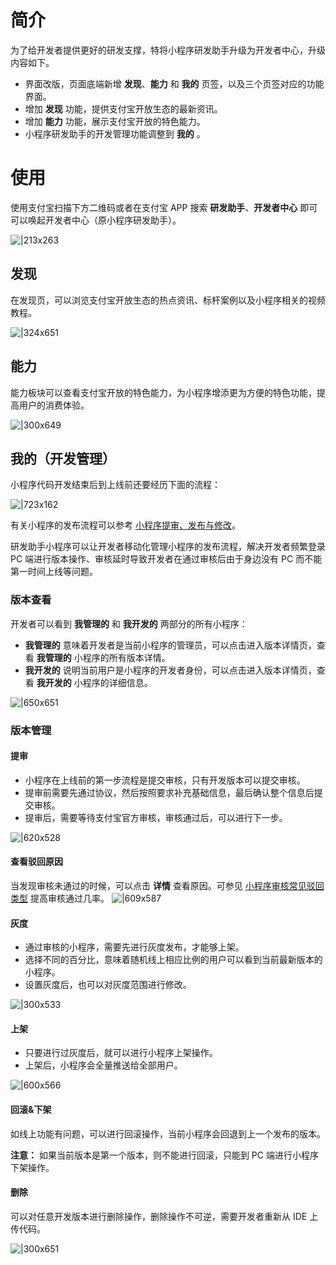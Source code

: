
# 简介
为了给开发者提供更好的研发支撑，特将小程序研发助手升级为开发者中心，升级内容如下。

- 界面改版，页面底端新增 **发现**、**能力** 和 **我的** 页签，以及三个页签对应的功能界面。 
- 增加 **发现** 功能，提供支付宝开放生态的最新资讯。 
- 增加 **能力** 功能，展示支付宝开放的特色能力。 
- 小程序研发助手的开发管理功能调整到 **我的** 。 

# 使用
使用支付宝扫描下方二维码或者在支付宝 APP 搜索 **研发助手**、**开发者中心** 即可可以唤起开发者中心（原小程序研发助手）。

![|213x263](https://gw.alipayobjects.com/zos/skylark-tools/public/files/d46c577be486411f7675366dd21fcc65.png#align=left&display=inline&height=263&margin=%5Bobject%20Object%5D&originHeight=263&originWidth=213&status=done&style=none&width=213)

## 发现
在发现页，可以浏览支付宝开放生态的热点资讯、标杆案例以及小程序相关的视频教程。

![|324x651](https://mdn.alipayobjects.com/afts/img/A*7dFWQLDt_TQAAAAAAAAAAABkAa8wAA/original?bz=openpt_doc&t=rx5_ezb6-Mrpp0kv7snn4AAAAABkMK8AAAAA#align=left&display=inline&height=651&margin=%5Bobject%20Object%5D&originHeight=651&originWidth=324&status=done&style=none&width=324)

## 能力
能力板块可以查看支付宝开放的特色能力，为小程序增添更为方便的特色功能，提高用户的消费体验。

![|300x649](https://gw.alipayobjects.com/zos/skylark-tools/public/files/c18b10f5780311b632f185d9b47bece8.png#align=left&display=inline&height=649&margin=%5Bobject%20Object%5D&originHeight=649&originWidth=300&status=done&style=none&width=300)

## 我的（开发管理）
小程序代码开发结束后到上线前还要经历下面的流程：

![|723x162](https://gw.alipayobjects.com/zos/skylark-tools/public/files/365438266ce1f9e2f3b7fa2b2b2a2806.png#align=left&display=inline&height=167&margin=%5Bobject%20Object%5D&originHeight=180&originWidth=805&status=done&style=none&width=746)

有关小程序的发布流程可以参考 [小程序提审、发布与修改](https://opendocs.alipay.com/mini/introduce/release)。

研发助手小程序可以让开发者移动化管理小程序的发布流程，解决开发者频繁登录 PC 端进行版本操作、审核延时导致开发者在通过审核后由于身边没有 PC 而不能第一时间上线等问题。

### 版本查看
开发者可以看到 **我管理的** 和 **我开发的** 两部分的所有小程序：

- **我管理的** 意味着开发者是当前小程序的管理员，可以点击进入版本详情页，查看 **我管理的** 小程序的所有版本详情。
- **我开发的** 说明当前用户是小程序的开发者身份，可以点击进入版本详情页，查看 **我开发的** 小程序的详细信息。

![|650x651](https://gw.alipayobjects.com/zos/skylark-tools/public/files/d8e5c69b7bc92d316d52215dde388d02.png#align=left&display=inline&height=651&margin=%5Bobject%20Object%5D&originHeight=651&originWidth=650&status=done&style=none&width=650)

### 版本管理

#### 提审

- 小程序在上线前的第一步流程是提交审核，只有开发版本可以提交审核。
- 提审前需要先通过协议，然后按照要求补充基础信息，最后确认整个信息后提交审核。
- 提审后，需要等待支付宝官方审核，审核通过后，可以进行下一步。

![|620x528](https://gw.alipayobjects.com/zos/skylark-tools/public/files/54f7a03aca2dc638af32e7400f882f31.png#align=left&display=inline&height=528&margin=%5Bobject%20Object%5D&originHeight=528&originWidth=620&status=done&style=none&width=620)

#### 查看驳回原因
当发现审核未通过的时候，可以点击 **详情** 查看原因。可参见 [小程序审核常见驳回类型](https://opendocs.alipay.com/mini/introduce/hftvrq) 提高审核通过几率。
![|609x587](https://gw.alipayobjects.com/zos/skylark-tools/public/files/b82d1996c4ea6aa1541d12df002c076d.png#align=left&display=inline&height=587&margin=%5Bobject%20Object%5D&originHeight=587&originWidth=609&status=done&style=none&width=609)

#### 灰度

- 通过审核的小程序，需要先进行灰度发布，才能够上架。
- 选择不同的百分比，意味着随机线上相应比例的用户可以看到当前最新版本的小程序。
- 设置灰度后，也可以对灰度范围进行修改。

![|300x533](https://gw.alipayobjects.com/zos/skylark-tools/public/files/baaa746094500bbecb74d03b522cad50.png#align=left&display=inline&height=533&margin=%5Bobject%20Object%5D&originHeight=533&originWidth=300&status=done&style=none&width=300)

#### 上架

- 只要进行过灰度后，就可以进行小程序上架操作。
- 上架后，小程序会全量推送给全部用户。

![|600x566](https://gw.alipayobjects.com/zos/skylark-tools/public/files/9743224213629048193971d73f706237.png#align=left&display=inline&height=566&margin=%5Bobject%20Object%5D&originHeight=1090&originWidth=1156&status=done&style=none&width=600)

#### 回滚&下架
如线上功能有问题，可以进行回滚操作，当前小程序会回退到上一个发布的版本。

**注意：** 如果当前版本是第一个版本，则不能进行回滚，只能到 PC 端进行小程序下架操作。

#### 删除
可以对任意开发版本进行删除操作，删除操作不可逆，需要开发者重新从 IDE 上传代码。

![|300x651](https://gw.alipayobjects.com/zos/skylark-tools/public/files/804233bb36f969c83fce1acfff837ab7.png#align=left&display=inline&height=651&margin=%5Bobject%20Object%5D&originHeight=651&originWidth=300&status=done&style=none&width=300)

